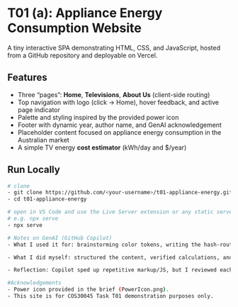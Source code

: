 # T01 (a): Appliance Energy Consumption Website

A tiny interactive SPA demonstrating HTML, CSS, and JavaScript, hosted from a GitHub repository and deployable on Vercel.

## Features
- Three “pages”: **Home**, **Televisions**, **About Us** (client-side routing)
- Top navigation with logo (click → Home), hover feedback, and active page indicator
- Palette and styling inspired by the provided power icon
- Footer with dynamic year, author name, and GenAI acknowledgement
- Placeholder content focused on appliance energy consumption in the Australian market
- A simple TV energy **cost estimator** (kWh/day and $/year)

## Run Locally
```bash
# clone
- git clone https://github.com/<your-username>/t01-appliance-energy.git
- cd t01-appliance-energy

# open in VS Code and use the Live Server extension or any static server:
# e.g. npx serve
- npx serve

# Notes on GenAI (GitHub Copilot)
- What I used it for: brainstorming color tokens, writing the hash-router skeleton, and suggesting accessible UI patterns (focus management after navigation).

- What I did myself: structured the content, verified calculations, and edited CSS for the active nav “pill” indicator.

- Reflection: Copilot sped up repetitive markup/JS, but I reviewed each suggestion, renamed variables for clarity, and removed unnecessary complexity. The final code is small, readable, and easy to explain or modify in the sign-off demo.

#Acknowledgements
- Power icon provided in the brief (PowerIcon.png).
- This site is for COS30045 Task T01 demonstration purposes only.